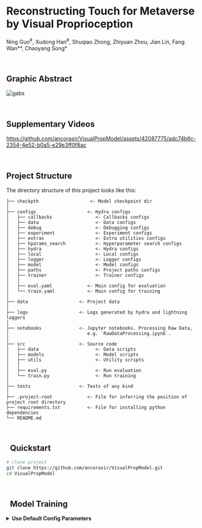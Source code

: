 # Reconstructing Touch for Metaverse by Visual Proprioception
Ning Guo<sup>#</sup>, Xudong Han<sup>#</sup>, Shuqiao Zhong, Zhiyuan Zhou, Jian Lin, Fang Wan**, Chaoyang Song*

<br>

## Graphic Abstract
![gabs](https://github.com/ancorasir/VisualPropModel/assets/42087775/38749dc4-7b34-46d2-9c42-14f87187a343)

<br>

## Supplementary Videos

https://github.com/ancorasir/VisualPropModel/assets/42087775/adc74b6c-2354-4e52-b0a5-e29e3ff0f8ac

<br>

## Project Structure

The directory structure of this project looks like this:

```
├── checkpth                   <- Model checkpoint dir
│   
├── configs                   <- Hydra configs
│   ├── callbacks                <- Callbacks configs
│   ├── data                     <- Data configs
│   ├── debug                    <- Debugging configs
│   ├── experiment               <- Experiment configs
│   ├── extras                   <- Extra utilities configs
│   ├── hparams_search           <- Hyperparameter search configs
│   ├── hydra                    <- Hydra configs
│   ├── local                    <- Local configs
│   ├── logger                   <- Logger configs
│   ├── model                    <- Model configs
│   ├── paths                    <- Project paths configs
│   ├── trainer                  <- Trainer configs
│   │
│   ├── eval.yaml             <- Main config for evaluation
│   └── train.yaml            <- Main config for training
│
├── data                   <- Project data
│
├── logs                   <- Logs generated by hydra and lightning loggers
│
├── notebooks              <- Jupyter notebooks. Processing Raw Data,                        
│                             e.g. `RawDataProcessing.ipynb`.
│
├── src                    <- Source code
│   ├── data                     <- Data scripts
│   ├── models                   <- Model scripts
│   ├── utils                    <- Utility scripts
│   │
│   ├── eval.py                  <- Run evaluation
│   └── train.py                 <- Run training
│
├── tests                  <- Tests of any kind
│
├── .project-root             <- File for inferring the position of project root directory
├── requirements.txt          <- File for installing python dependencies
└── README.md
```

<br>

##   Quickstart

```bash
# clone project
git clone https://github.com/ancorasir/VisualPropModel.git
cd VisualPropModel

```

<br>

##   Model Training

<details>
<summary><b>Use Default Config Parameters</b></summary>

```bash
python src/train.py 
```
##   Model Evaluation

```bash
python src/eval.py 
```
